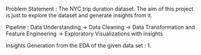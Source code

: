 Problem Statement :  The NYC trip duration dataset. The aim of this project is just to explore the dataset and generate insights from it.

Pipeline : 
    Data Understanding -> Data Cleaning -> Data Transformation and Feature Engineering -> Exploratory Visualizations with insights 

Insights Generation from the EDA of the given data set :
1.

